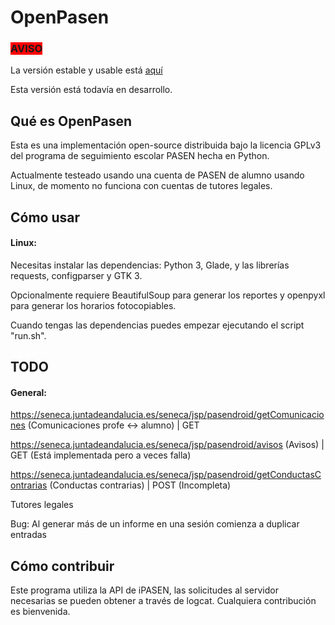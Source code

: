 # OpenPasen

### <span style="background-color:red;">AVISO</span>
La versión estable y usable está [aquí](https://github.com/pablouser1/OpenPasen/tree/legacy)

Esta versión está todavía en desarrollo.

## Qué es OpenPasen
Esta es una implementación open-source distribuida bajo la licencia GPLv3 del programa de seguimiento escolar PASEN hecha en Python.

Actualmente testeado usando una cuenta de PASEN de alumno usando Linux, de momento no funciona con cuentas de tutores legales.

## Cómo usar

#### Linux:

Necesitas instalar las dependencias: Python 3, Glade, y las librerías requests, configparser y GTK 3.

Opcionalmente requiere BeautifulSoup para generar los reportes y openpyxl para generar los horarios fotocopiables.

Cuando tengas las dependencias puedes empezar ejecutando el script "run.sh".

## TODO

#### General:

https://seneca.juntadeandalucia.es/seneca/jsp/pasendroid/getComunicaciones (Comunicaciones profe <-> alumno) | GET

https://seneca.juntadeandalucia.es/seneca/jsp/pasendroid/avisos (Avisos) | GET (Está implementada pero a veces falla)

https://seneca.juntadeandalucia.es/seneca/jsp/pasendroid/getConductasContrarias (Conductas contrarias) | POST (Incompleta)

Tutores legales

Bug: Al generar más de un informe en una sesión comienza a duplicar entradas

## Cómo contribuir

Este programa utiliza la API de iPASEN, las solicitudes al servidor necesarias se pueden obtener a través de logcat. Cualquiera contribución es bienvenida.
